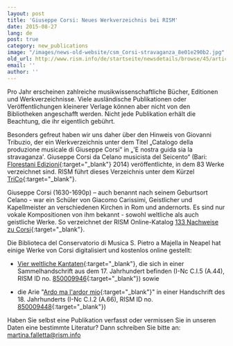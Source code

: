 ```yaml
---
layout: post
title: 'Giuseppe Corsi: Neues Werkverzeichnis bei RISM'
date: 2015-08-27
lang: de
post: true
category: new_publications
image: "/images/news-old-website/csm_Corsi-stravaganza_8e01e290b2.jpg"
old_url: http://www.rism.info/de/startseite/newsdetails/browse/45/article/64/giuseppe-corsi-new-catalog-of-works-cited-in-rism.html
email: ''
author: ''
---
```


Pro Jahr erscheinen zahlreiche musikwissenschaftliche Bücher, Editionen und Werkverzeichnisse. Viele ausländische Publikationen oder Veröffentlichungen kleinerer Verlage können aber nicht von den Bibliotheken angeschafft werden. Nicht jede Publikation erhält die Beachtung, die ihr eigentlich gebührt.


Besonders gefreut haben wir uns daher über den Hinweis von Giovanni Tribuzio, der ein Werkverzeichnis unter dem Titel „Catalogo della produzione musicale di Giuseppe Corsi“ in „'E nostra guida sia la stravaganza'. Giuseppe Corsi da Celano musicista del Seicento“ (Bari: [Florestani Edizioni](http://www.florestanoedizioni.it/){:target="_blank"} 2014) veröffentlichte, in dem 83 Werke verzeichnet sind. RISM führt dieses Verzeichnis unter dem Kürzel [TriCo](https://opac.rism.info/search?View=rism&q=TriCo){:target="_blank"}.


Giuseppe Corsi (1630-1690p) – auch benannt nach seinem Geburtsort Celano - war ein Schüler von Giacomo Carissimi, Geistlicher und Kapellmeister an verschiedenen Kirchen in Rom und andernorts. Es sind nur vokale Kompositionen von ihm bekannt - sowohl weltliche als auch geistliche Werke. So verzeichnet der RISM Online-Katalog [133 Nachweise zu Corsi](https://opac.rism.info/search?View=rism&author=Corsi+Giuseppe){:target="_blank"}.


Die Biblioteca del Conservatorio di Musica S. Pietro a Majella in Neapel hat einige Werke von Corsi digitalisiert und kostenlos online gestellt:

- [Vier weltliche Kantaten](http://www.internetculturale.it/opencms/viewItemMag.jsp?id=IT%5CICCU%5CMSM%5C0152458){:target="_blank"}, die sich in einer Sammelhandschrift aus dem 17. Jahrhundert befinden (I-Nc C.I.5 (A.44), RISM ID no. [850009946](https://opac.rism.info/search?id=850009946){:target="_blank"}) sowie

- die Arie "[Ardo ma l'ardor mio](http://www.internetculturale.it/opencms/opencms/it/viewItemMag.jsp?id=IT%5CICCU%5CMSM%5C0153519){:target="_blank"}" in einer Handschrift des 18. Jahrhunderts (I-Nc C.I.2 (A.66), RISM ID no. [850009448](https://opac.rism.info/search?id=850009448){:target="_blank"})


Haben Sie selbst eine Publikation verfasst oder vermissen Sie in unseren Daten eine bestimmte Literatur? Dann schreiben Sie bitte an: [martina.falletta@rism.info](mailto:martina.falletta@rism.info)
